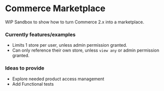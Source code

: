 # Commerce Marketplace

WIP Sandbox to show how to turn Commerce 2.x into a marketplace.

### Currently features/examples

* Limits 1 store per user, unless admin permission granted.
* Can only reference their own store, unless `view any` or admin permission granted.


### Ideas to provide

* Explore needed product access management
* Add Functional tests
